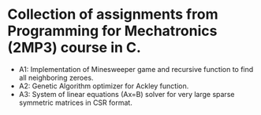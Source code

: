 # Collection of assignments from Programming for Mechatronics (2MP3) course in C.
- A1: Implementation of Minesweeper game and recursive function to find all neighboring zeroes. 
- A2: Genetic Algorithm optimizer for Ackley function.
- A3: System of linear equations (Ax=B) solver for very large sparse symmetric matrices in CSR format.
